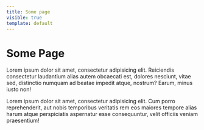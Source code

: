 ```yaml
---
title: Some page
visible: true
template: default
---
```


# Some Page
Lorem ipsum dolor sit amet, consectetur adipisicing elit. Reiciendis consectetur laudantium alias autem obcaecati est, dolores nesciunt, vitae sed, distinctio numquam ad beatae impedit atque, nostrum? Earum, minus iusto non!

Lorem ipsum dolor sit amet, consectetur adipisicing elit. Cum porro reprehenderit, aut nobis temporibus veritatis rem eos maiores tempore alias harum atque perspiciatis aspernatur esse consequuntur, velit officiis veniam praesentium!

